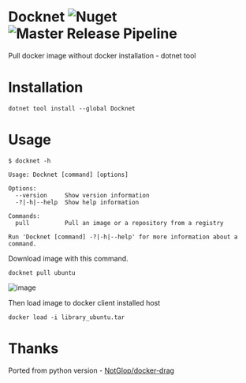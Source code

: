 # Docknet ![Nuget](https://img.shields.io/nuget/v/docknet) ![Master Release Pipeline](https://github.com/bduman/docknet/workflows/Master%20Release%20Pipeline/badge.svg)
Pull docker image without docker installation - dotnet tool

# Installation

`dotnet tool install --global Docknet`

# Usage

```
$ docknet -h

Usage: Docknet [command] [options]

Options:
  --version     Show version information
  -?|-h|--help  Show help information

Commands:
  pull          Pull an image or a repository from a registry

Run 'Docknet [command] -?|-h|--help' for more information about a command.
```

Download image with this command.

`docknet pull ubuntu`

![image](https://user-images.githubusercontent.com/5374623/89088869-3923d100-d3a3-11ea-9aa5-93ab5a9b5508.png)

Then load image to docker client installed host 

`docker load -i library_ubuntu.tar`

# Thanks

Ported from python version - [NotGlop/docker-drag](https://github.com/NotGlop/docker-drag)
